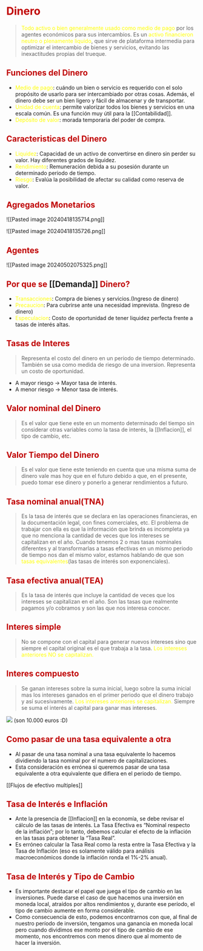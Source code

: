 # <span style="color:#c00000">Dinero</span>

> <span style="color:#ffff00">Todo activo o bien generalmente usado como medio de pago</span> por los agentes económicos para sus intercambios. 
> Es un <span style="color:#ffff00">activo financieron neutro o plenamente liquido</span>, que sirve de plataforma intermedia para optimizar el intercambio de bienes y servicios, evitando las inexactitudes propias del trueque.

## <span style="color:#c00000">Funciones del Dinero</span>
- <span style="color:#ffff00">Medio de pago</span>: cuándo un bien o servicio es requerido con el solo propósito de usarlo para ser intercambiado por otras cosas. Además, el dinero debe ser un bien ligero y fácil de almacenar y de transportar.
- <span style="color:#ffff00">Unidad de cuenta</span>: permite valorizar todos los bienes y servicios en una escala común. Es una función muy útil para la [[Contabilidad]].
- <span style="color:#ffff00">Depósito de valor</span>: morada temporaria del poder de compra.

## <span style="color:#c00000">Caracteristicas del Dinero</span>
- <span style="color:#ffff00">Liquidez</span>: Capacidad de un activo de convertirse en dinero sin perder su valor. Hay diferentes grados de liquidez.
- <span style="color:#ffff00">Rendimiento</span>: Remuneración debida a su posesión durante un determinado periodo de tiempo.
- <span style="color:#ffff00">Riesgo</span>: Evalúa la posibilidad de afectar su calidad como reserva de valor.

## <span style="color:#c00000">Agregados Monetarios</span>
![[Pasted image 20240418135714.png]]

![[Pasted image 20240418135726.png]]

## <span style="color:#c00000">Agentes</span>
![[Pasted image 20240502075325.png]]

## <span style="color:#c00000">Por que se</span> [[Demanda]] <span style="color:#c00000">Dinero?</span>
- <span style="color:#ffff00">Transacciones</span>: Compra de bienes y servicios.(Ingreso de dinero)
- <span style="color:#ffff00">Precaucion</span>: Para cubrirse ante una necesidad imprevista. (Ingreso de dinero)
- <span style="color:#ffff00">Especulacion</span>: Costo de oportunidad de tener liquidez perfecta frente a tasas de interés altas.

## <span style="color:#c00000">Tasas de Interes</span>
> Representa el costo del dinero en un periodo de tiempo determinado. También se usa como medida de riesgo de una inversion.
> Representa un costo de oportunidad.

- A mayor riesgo -> Mayor tasa de interés.
- A menor riesgo -> Menor tasa de interés.
## <span style="color:#c00000">Valor nominal del Dinero</span>
> Es el valor que tiene este en un momento determinado del tiempo sin considerar otras variables como la tasa de interés, la [[Inflacion]], el tipo de cambio, etc.

## <span style="color:#c00000">Valor Tiempo del Dinero</span>
> Es el valor que tiene este teniendo en cuenta que una misma suma de dinero vale mas hoy que en el futuro debido a que, en el presente, puedo tomar ese dinero y ponerlo a generar rendimientos a futuro.

## <span style="color:#c00000">Tasa nominal anual(TNA)</span>
> Es la tasa de interés que se declara en las operaciones financieras, en la documentación legal, con fines comerciales, etc.
> El problema de trabajar con ella es que la información que brinda es incompleta ya que no menciona la cantidad de veces que los intereses se capitalizan en el año.
> Cuando tenemos 2 o mas tasas nominales diferentes y al transformarlas a tasas efectivas en un mismo periodo de tiempo nos dan el mismo valor, estamos hablando de que son <span style="color:#ffff00">tasas equivalentes</span>(las tasas de interés son exponenciales).

## <span style="color:#c00000">Tasa efectiva anual(TEA)</span>
> Es la tasa de interés que incluye la cantidad de veces que los intereses se capitalizan en el año.
> Son las tasas que realmente pagamos y/o cobramos y son las que nos interesa conocer.
## <span style="color:#c00000">Interes simple</span> 
> No se compone con el capital para generar nuevos intereses sino que siempre el capital original es el que trabaja a la tasa.
> <span style="color:#ffff00">Los intereses anteriores NO se capitalizan.</span>
## <span style="color:#c00000">Interes compuesto</span> 
> Se ganan intereses sobre la suma inicial, luego sobre la suma inicial mas los intereses ganados en el primer periodo que el dinero trabajo y así sucesivamente.
><span style="color:#ffff00"> Los intereses anteriores se capitalizan.</span>
> Siempre se suma el interés al capital para ganar mas intereses.

![](https://lh7-us.googleusercontent.com/_jJrmFAVf6arQ7yO_njg1H6-oyhApETnWBYDNVYL-eMmrcJwRgcvfZSrHYSSH2iO4O5lfyBJj3SuB-tL9T0gE0oAdfrsHPgBRrJ0bUWltx4hTTHSWeKbl_BJ0MzKD_-h0p6brVVSuseA-3lZ-LmkbaxI2w=nw) 
(son 10.000 euros :D)

## <span style="color:#c00000">Como pasar de una tasa equivalente a otra</span> 
- Al pasar de una tasa nominal a una tasa equivalente lo hacemos dividiendo la tasa nominal por el numero de capitalizaciones.
- Esta consideración es errónea si queremos pasar de una tasa equivalente a otra equivalente que difiera en el periodo de tiempo.

[[Flujos de efectivo multiples]]

## <span style="color:#c00000">Tasa de Interés e Inflación</span> 
- Ante la presencia de [[Inflacion]] en la economía, se debe revisar el cálculo de las tasas de interés. La Tasa Efectiva es “Nominal respecto de la inflación”; por lo tanto, debemos calcular el efecto de la inflación en las tasas para obtener la “Tasa Real”.
- Es erróneo calcular la Tasa Real como la resta entre la Tasa Efectiva y la Tasa de Inflación (eso es solamente válido para análisis macroeconómicos donde la inflación ronda el 1%-2% anual).

## <span style="color:#c00000">Tasa de Interés y Tipo de Cambio</span> 
- Es importante destacar el papel que juega el tipo de cambio en las inversiones. Puede darse el caso de que hacemos una inversión en moneda local, atraídos por altos rendimientos y, durante ese período, el tipo de cambio aumente en forma considerable.
- Como consecuencia de esto, podemos encontrarnos con que, al final de nuestro período de inversión, tengamos una ganancia en moneda local pero cuando dividimos ese monto por el tipo de cambio de ese momento, nos encontremos con menos dinero que al momento de hacer la inversión.